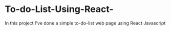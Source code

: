 # To-do-List-Using-React-
In this project I've done a simple to-do-list web page using React Javascript 
